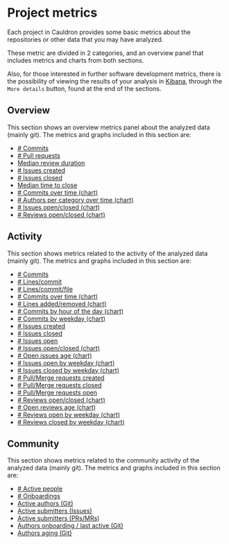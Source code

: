# Project metrics

Each project in Cauldron provides some basic metrics about the repositories or other data that you may have analyzed.

These metric are divided in 2 categories, and an overview panel that includes metrics and charts from both sections.

Also, for those interested in further software development metrics, there is the possibility of viewing the results of your analysis in [Kibana](https://opendistro.github.io/for-elasticsearch-docs/docs/kibana/), through the `More details` button, found at the end of the sections.

## Overview

This section shows an overview metrics panel about the analyzed data (mainly git). The metrics and graphs included in this section are:
- [\# Commits](metrics/overview/commits.md)
- [\# Pull requests](metrics/overview/pull-merge-requests-created.md)
- [Median review duration](metrics/overview/median-review-duration.md)
- [\# Issues created](metrics/overview/issues-created.md)
- [\# Issues closed](metrics/overview/issues-closed.md)
- [Median time to close](metrics/overview/median-time-to-close.md)
- [\# Commits over time (chart)](metrics/activity/commits-over-time.md)
- [\# Authors per category over time (chart)](metrics/overview/authors-evolution.md)
- [\# Issues open/closed (chart)](metrics/activity/issues-open-closed.md)
- [\# Reviews open/closed (chart)](metrics/activity/reviews-open-closed.md)

## Activity

This section shows metrics related to the activity of the analyzed data (mainly git). The metrics and graphs included in this section are:
- [\# Commits](metrics/activity/commits.md)
- [\# Lines/commit](metrics/activity/lines-commit.md)
- [\# Lines/commit/file](metrics/activity/lines-commit-file.md)
- [\# Commits over time (chart)](metrics/activity/commits-over-time.md)
- [\# Lines added/removed (chart)](metrics/activity/lines-added-removed.md)
- [\# Commits by hour of the day (chart)](metrics/activity/commits-by-hour-of-day.md)
- [\# Commits by weekday (chart)](metrics/activity/commits-by-weekday.md)
- [\# Issues created](metrics/activity/issues-created.md)
- [\# Issues closed](metrics/activity/issues-closed.md)
- [\# Issues open](metrics/activity/issues-open.md)
- [\# Issues open/closed (chart)](metrics/activity/issues-open-closed.md)
- [\# Open issues age (chart)](metrics/activity/open-issues-age.md)
- [\# Issues open by weekday (chart)](metrics/activity/issues-open-by-weekday.md)
- [\# Issues closed by weekday (chart)](metrics/activity/issues-closed-by-weekday.md)
- [\# Pull/Merge requests created](metrics/activity/pull-merge-requests-created.md)
- [\# Pull/Merge requests closed](metrics/activity/pull-merge-requests-closed.md)
- [\# Pull/Merge requests open](metrics/activity/pull-merge-requests-open.md)
- [\# Reviews open/closed (chart)](metrics/activity/reviews-open-closed.md)
- [\# Open reviews age (chart)](metrics/activity/open-reviews-age.md)
- [\# Reviews open by weekday (chart)](metrics/activity/reviews-open-by-weekday.md)
- [\# Reviews closed by weekday (chart)](metrics/activity/reviews-closed-by-weekday.md)

## Community

This section shows metrics related to the community activity of the analyzed data (mainly git). The metrics and graphs included in this section are:
- [\# Active people](metrics/community/active-people.md)
- [\# Onboardings](metrics/community/onboardings.md)
- [Active authors (Git)](metrics/community/authors-commits.md)
- [Active submitters (Issues)](metrics/community/authors-issues.md)
- [Active submitters (PRs/MRs)](metrics/community/authors-reviews.md)
- [Authors onboarding / last active (Git)](metrics/community/onboarding-last-active.md)
- [Authors aging (Git)](metrics/community/authors-aging.md)

